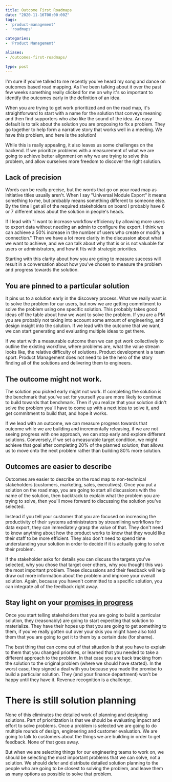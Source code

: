 ```yaml
---
title: Outcome First Roadmaps
date: "2020-11-16T00:00:00Z"
tags: 
- 'product-management'
- 'roadmaps'

categories: 
- 'Product Management'

aliases: 
- /outcomes-first-roadmaps/

type: post
---
```

I'm sure if you've talked to me recently you've heard my song and dance on outcomes based road mapping.  As I've been talking about it over the past few weeks something really clicked for me on why it's so important to identify the outcomes early in the definition of an idea.  

When you are trying to get work prioritized and on the road map, it's straightforward to start with a name for the solution that conveys meaning and then find supporters who also like the sound of the idea.  An easy default is to talk about the solution you are proposing to fix a problem.  They go together to help form a narrative story that works well in a meeting.  We have this problem, and here is the solution!

While this is really appealing, it also leaves us some challenges on the backend.  If we prioritize problems with a measurement of what we are going to achieve better alignment on why we are trying to solve this problem, and allow ourselves more freedom to discover the right solution.

<!--more-->

## Lack of precision
Words can be really precise, but the words that go on your road map as initiative titles usually aren't. When I say "Universal Module Export" it means something to me, but probably means something different to someone else.  By the time I get all of the required stakeholders on board I probably have 6 or 7 different ideas about the solution in people's heads.

If I lead with "I want to increase workflow efficiency by allowing more users to export data without needing an admin to configure the export. I think we can achieve a 50% increase in the number of users who create or modify a connection." Then we have a lot more clarity in the discussion about what we want to achieve, and we can talk about why that is or is not valuable for users or administrators, and how it fits with strategic priorities. 

Starting with this clarity about how you are going to measure success will result in a conversation about how you've chosen to measure the problem and progress towards the solution. 

## You are pinned to a particular solution
It pins us to a solution early in the discovery process.  What we really want is to solve the problem for our users, but now we are getting commitment to solve the problem using one specific solution. This probably takes good ideas off the table about how we want to solve the problem. If you are a PM you are probably not taking into account some amount of engineering, and design insight into the solution. If we lead with the outcome that we want, we can start generating and evaluating multiple ideas to get there. 

If we start with a measurable outcome then we can get work collectively to outline the existing workflow, where problems are, what the value stream looks like, the relative difficulty of solutions. Product development is a team sport.  Product Management does not need to be the hero of the story finding all of the solutions and delivering them to engineers.  

## The outcome might not work. 
The solution you picked early might not work.  If completing the solution is the benchmark that you've set for yourself you are more likely to continue to build towards that benchmark.  Then if you realize that your solution didn't solve the problem you'll have to come up with a next idea to solve it, and get commitment to build that, and hope it works.  

If we lead with an outcome, we can measure progress towards that outcome while we are building and incrementally releasing, if we are not seeing progress with one approach, we can stop early and explore different solutions. Conversely, if we set a measurable target condition, we might achieve that goal after completing 20% of the planned solution; that allows us to move onto the next problem rather than building 80% more solution.

## Outcomes are easier to describe

Outcomes are easier to describe on the road map to non-technical stakeholders (customers, marketing, sales, executives).  Once you put a solution on the road map, you are going to start all discussions with the name of the solution, then backtrack to explain what the problem you are trying to solve, then you'll move forward to discussing the solution you've selected.  

Instead if you tell your customer that you are focused on increasing the productivity of their systems administrators by streamlining workflows for data export, they can immediately grasp the value of that. They don't need to know anything about how the product works to know that they would like their staff to be more efficient. They also don't need to spend time understanding your solution in order to decide if it is actually going to solve their problem.

If the stakeholder asks for details you can discuss the targets you've selected, why you chose that target over others, why you thought this was the most important problem. These discussions and their feedback will help draw out more information about the problem and improve your overall solution.  Again, because you haven't committed to a specific solution, you can integrate all of the feedback right away.  

## Stay light on your [promises in progress](https://medium.com/hackernoon/limit-pip-promises-in-progress-d77774802bbd)

Once you start telling stakeholders that you are going to build a particular solution, they (reasonably) are going to start expecting that solution to materialize. They have their hopes up that you are going to get something to them, if you've really gotten out over your skis you might have also told them that you are going to get it to them by a certain date (for shame). 

The best thing that can come out of that situation is that you have to explain to them that you changed priorities, or learned that you needed to take a different approach to the problem. In that case you are back tracking from the solution to the original problem (where we should have started). In the worst case, they signed a deal with you because you made the promise to build a particular solution. They (and your finance department) won't be happy until they have it. Revenue recognition is a challenge.

# There is still solution planning

None of this eliminates the detailed work of planning and designing solutions.  Part of prioritization is that we should be evaluating impact and effort to solve problems.  Once a problem is selected we are going to do multiple rounds of design, engineering and customer evaluation.  We are going to talk to customers about the things we are building in order to get feedback.  None of that goes away.  

But when we are selecting things for our engineering teams to work on, we should be selecting the most important problems that we can solve, not a solution. We should defer and distribute detailed solution planning to the people who are going to be closest to solving the problem, and leave them as many options as possible to solve that problem.